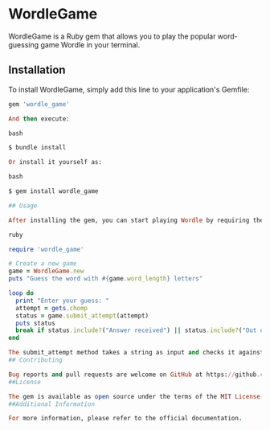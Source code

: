 # WordleGame

WordleGame is a Ruby gem that allows you to play the popular word-guessing game Wordle in your terminal.

## Installation

To install WordleGame, simply add this line to your application's Gemfile:

```ruby
gem 'wordle_game'

And then execute:

bash

$ bundle install

Or install it yourself as:

bash

$ gem install wordle_game

## Usage

After installing the gem, you can start playing Wordle by requiring the gem and creating an instance of the WordleGame class.

ruby

require 'wordle_game'

# Create a new game
game = WordleGame.new
puts "Guess the word with #{game.word_length} letters"

loop do
  print "Enter your guess: "
  attempt = gets.chomp
  status = game.submit_attempt(attempt)
  puts status
  break if status.include?("Answer received") || status.include?("Out of attempts")
end

The submit_attempt method takes a string as input and checks it against the hidden word. It will return feedback based on the correctness of the guess.
## Contributing

Bug reports and pull requests are welcome on GitHub at https://github.com/SebasTheOnlyOne/wordle_game.
##License

The gem is available as open source under the terms of the MIT License.
##Additional Information

For more information, please refer to the official documentation.
